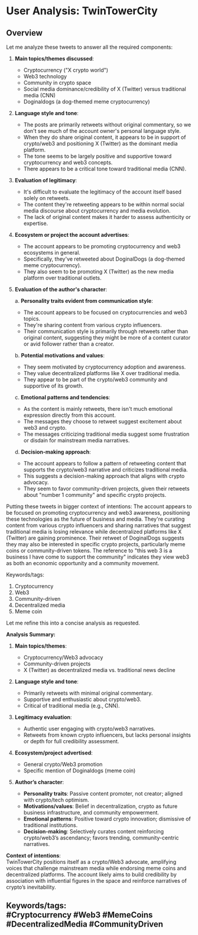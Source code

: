 # User Analysis: TwinTowerCity

## Overview

<think>
Let me analyze these tweets to answer all the required components:

1. **Main topics/themes discussed**:
   - Cryptocurrency ("X crypto world")
   - Web3 technology
   - Community in crypto space
   - Social media dominance/credibility of X (Twitter) versus traditional media (CNN)
   - Doginaldogs (a dog-themed meme cryptocurrency)

2. **Language style and tone**:
   - The posts are primarily retweets without original commentary, so we don't see much of the account owner's personal language style.
   - When they do share original content, it appears to be in support of crypto/web3 and positioning X (Twitter) as the dominant media platform.
   - The tone seems to be largely positive and supportive toward cryptocurrency and web3 concepts.
   - There appears to be a critical tone toward traditional media (CNN).

3. **Evaluation of legitimacy**:
   - It's difficult to evaluate the legitimacy of the account itself based solely on retweets.
   - The content they're retweeting appears to be within normal social media discourse about cryptocurrency and media evolution.
   - The lack of original content makes it harder to assess authenticity or expertise.

4. **Ecosystem or project the account advertises**:
   - The account appears to be promoting cryptocurrency and web3 ecosystems in general.
   - Specifically, they've retweeted about DoginalDogs (a dog-themed meme cryptocurrency).
   - They also seem to be promoting X (Twitter) as the new media platform over traditional outlets.

5. **Evaluation of the author's character**:

   a. **Personality traits evident from communication style**:
      - The account appears to be focused on cryptocurrencies and web3 topics.
      - They're sharing content from various crypto influencers.
      - Their communication style is primarily through retweets rather than original content, suggesting they might be more of a content curator or avid follower rather than a creator.

   b. **Potential motivations and values**:
      - They seem motivated by cryptocurrency adoption and awareness.
      - They value decentralized platforms like X over traditional media.
      - They appear to be part of the crypto/web3 community and supportive of its growth.

   c. **Emotional patterns and tendencies**:
      - As the content is mainly retweets, there isn't much emotional expression directly from this account.
      - The messages they choose to retweet suggest excitement about web3 and crypto.
      - The messages criticizing traditional media suggest some frustration or disdain for mainstream media narratives.

   d. **Decision-making approach**:
      - The account appears to follow a pattern of retweeting content that supports the crypto/web3 narrative and criticizes traditional media.
      - This suggests a decision-making approach that aligns with crypto advocacy.
      - They seem to favor community-driven projects, given their retweets about "number 1 community" and specific crypto projects.

Putting these tweets in bigger context of intentions:
The account appears to be focused on promoting cryptocurrency and web3 awareness, positioning these technologies as the future of business and media. They're curating content from various crypto influencers and sharing narratives that suggest traditional media is losing relevance while decentralized platforms like X (Twitter) are gaining prominence. Their retweet of DoginalDogs suggests they may also be interested in specific crypto projects, particularly meme coins or community-driven tokens. The reference to "this web 3 is a business I have come to support the community" indicates they view web3 as both an economic opportunity and a community movement.

Keywords/tags:
1. Cryptocurrency
2. Web3
3. Community-driven
4. Decentralized media
5. Meme coin

Let me refine this into a concise analysis as requested.
</think>

**Analysis Summary:**

1. **Main topics/themes**: 
   - Cryptocurrency/Web3 advocacy
   - Community-driven projects
   - X (Twitter) as decentralized media vs. traditional news decline

2. **Language style and tone**:
   - Primarily retweets with minimal original commentary. 
   - Supportive and enthusiastic about crypto/web3.
   - Critical of traditional media (e.g., CNN).

3. **Legitimacy evaluation**:
   - Authentic user engaging with crypto/web3 narratives.
   - Retweets from known crypto influencers, but lacks personal insights or depth for full credibility assessment.

4. **Ecosystem/project advertised**:
   - General crypto/Web3 promotion
   - Specific mention of Doginaldogs (meme coin)

5. **Author’s character**:
   - **Personality traits**: Passive content promoter, not creator; aligned with crypto/tech optimism.
   - **Motivations/values**: Belief in decentralization, crypto as future business infrastructure, and community empowerment.
   - **Emotional patterns**: Positive toward crypto innovation; dismissive of traditional institutions.
   - **Decision-making**: Selectively curates content reinforcing crypto/web3’s ascendancy; favors trending, community-centric narratives.

**Context of intentions**:  
TwinTowerCity positions itself as a crypto/Web3 advocate, amplifying voices that challenge mainstream media while endorsing meme coins and decentralized platforms. The account likely aims to build credibility by association with influential figures in the space and reinforce narratives of crypto’s inevitability.

**Keywords/tags**:  
#Cryptocurrency #Web3 #MemeCoins #DecentralizedMedia #CommunityDriven
---
